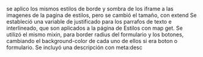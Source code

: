 se aplico los mismos estilos de borde y sombra de los iframe a las imagenes de la pagina de estilos, pero se cambió el tamaño, con extend
Se estableció una variable de justificado para los parrafos de texto e interlineado, que son aplicados a la página de Estilos con map get.
Se utilizó el mismo mixin, para border radius del formulario y los botones, cambiando el background-color de cada uno de ellos si era boton o formulario.
Se incluyó una descripción con meta:desc